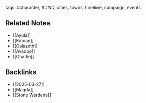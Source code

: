 tags: #character, #DND, cities, towns, timeline, campaign, events



## Related Notes
- [[Ayula]]
- [[Kinnan]]
- [[Galazeth]]
- [[Avadbo]]
- [[Charlie]]

## Backlinks
- [[2025-03-27]]
- [[Magda]]
- [[Stone Wardens]]